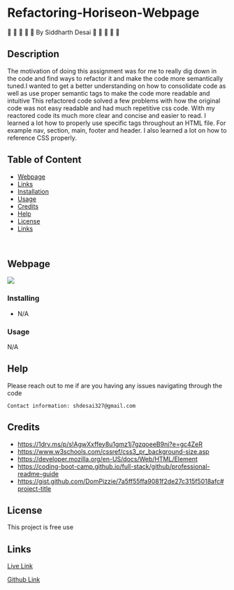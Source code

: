 # Refactoring-Horiseon-Webpage


:space_invader:	:space_invader:	:space_invader:	:space_invader:	:space_invader:	 By Siddharth Desai :space_invader:	:space_invader:	:space_invader:	:space_invader:	:space_invader:	

## Description
The motivation of doing this assignment was for me to really dig down in the code and find ways to refactor it and make the code more semantically tuned.I wanted to get a better understanding on how to consolidate code as well as use proper semantic tags to make the code more readable and intuitive This refactored code solved a few problems with how the original code was not easy readable and had much repetitive css code. With my reactored code its much more clear and concise and easier to read. I learned a lot how to properly use specific tags throughout an HTML file. For example nav, section, main, footer and header. I also learned a lot on how to reference CSS properly.

## Table of Content
- [Webpage](#webpage)
- [Links](#links)
- [Installation](#installation)
- [Usage](#usage)
- [Credits](#credits)
- [Help](#help)
- [License](#license)
- [Links](#links)

<br/>

## Webpage

![](Assets/01-html-css-git-homework-demo.png)

### Installing

* N/A


### Usage

N/A

## Help

Please reach out to me if are you having any issues navigating through the code
```
Contact information: shdesai327@gmail.com
```

## Credits

* https://1drv.ms/p/s!AgwXxffey8u1gmz1j7gzqoeeB9nj?e=gc4ZeR
* https://www.w3schools.com/cssref/css3_pr_background-size.asp
* https://developer.mozilla.org/en-US/docs/Web/HTML/Element
* https://coding-boot-camp.github.io/full-stack/github/professional-readme-guide
* https://gist.github.com/DomPizzie/7a5ff55ffa9081f2de27c315f5018afc#project-title



## License

This project is free use

## Links

[Live Link]()

[Github Link]()




